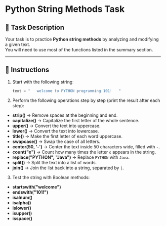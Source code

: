# Python String Methods Task

## 🎯 Task Description
Your task is to practice **Python string methods** by analyzing and modifying a given text.  
You will need to use most of the functions listed in the summary section.

---

## 📝 Instructions
1. Start with the following string:

   ```python
   text = "   welcome to PYTHON programming 101!   "
   ```

2. Perform the following operations step by step (print the result after each step):

- **strip()** → Remove spaces at the beginning and end.
- **capitalize()** → Capitalize the first letter of the whole sentence.
- **upper()** → Convert the text into uppercase.
- **lower()** → Convert the text into lowercase.
- **title()** → Make the first letter of each word uppercase.
- **swapcase()** → Swap the case of all letters.
- **center(50, '-')** → Center the text inside 50 characters wide, filled with `-`.
- **count("o")** → Count how many times the letter `o` appears in the string.
- **replace("PYTHON", "Java")** → Replace `PYTHON` with `Java`.
- **split()** → Split the text into a list of words.
- **join()** → Join the list back into a string, separated by `|`.

3. Test the string with Boolean methods:
- **startswith("welcome")**
- **endswith("101!")**
- **isalnum()**
- **isalpha()**
- **islower()**
- **isupper()**
- **isspace()**
